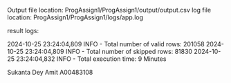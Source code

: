 Output file location: ProgAssign1/ProgAssign1/output/output.csv
log file location: ProgAssign1/ProgAssign1/logs/app.log

result logs:

2024-10-25 23:24:04,809 INFO  - Total number of valid rows: 201058
2024-10-25 23:24:04,809 INFO  - Total number of skipped rows: 81830
2024-10-25 23:24:04,832 INFO  - Total execution time: 9 Minutes



Sukanta Dey Amit
A00483108 


